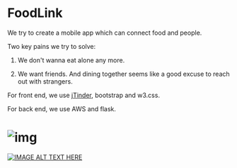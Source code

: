 # FoodLink

We try to create a mobile app which can connect food and people.

Two key pains we try to solve:

1. We don't wanna eat alone any more.

2. We want friends. And dining together seems like a good excuse to reach out with strangers.

For front end, we use [jTinder](https://github.com/do-web/jTinder), bootstrap and w3.css.

For back end, we use AWS and flask.

# ![img](http://i.imgur.com/zkzt7SI.png)
[![IMAGE ALT TEXT HERE](http://i.imgur.com/zkzt7SI.png)](https://www.youtube.com/watch?v=0MdodCUinL0)
